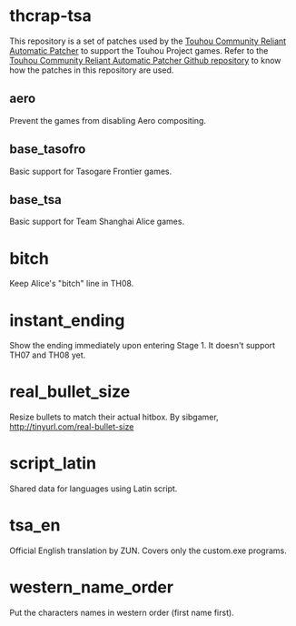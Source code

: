 # thcrap-tsa
This repository is a set of patches used by the [Touhou Community Reliant Automatic Patcher](https://www.thpatch.net/wiki/Touhou_Patch_Center) to support the Touhou Project games. Refer to the [Touhou Community Reliant Automatic Patcher Github repository](https://github.com/thpatch/thcrap) to know how the patches in this repository are used.

## aero
Prevent the games from disabling Aero compositing.

## base_tasofro
Basic support for Tasogare Frontier games.

## base_tsa
Basic support for Team Shanghai Alice games.

# bitch
Keep Alice's "bitch" line in TH08.

# instant_ending
Show the ending immediately upon entering Stage 1.
It doesn't support TH07 and TH08 yet.

# real_bullet_size
Resize bullets to match their actual hitbox.
By sibgamer, http://tinyurl.com/real-bullet-size

# script_latin
Shared data for languages using Latin script.

# tsa_en
Official English translation by ZUN.
Covers only the custom.exe programs.

# western_name_order
Put the characters names in western order (first name first).
